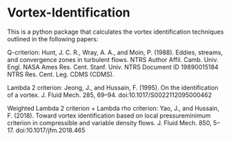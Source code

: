 # Vortex-Identification

This is a python package that calculates the vortex identification techniques outlined in the following papers:

Q-criterion:
Hunt, J. C. R., Wray, A. A., and Moin, P. (1988). Eddies, streams, and convergence
zones in turbulent flows. NTRS Author Affil. Camb. Univ. Engl. NASA Ames Res. Cent.
Stanf. Univ. NTRS Document ID 19890015184 NTRS Res. Cent. Leg. CDMS (CDMS).

Lambda 2 criterion:
Jeong, J., and Hussain, F. (1995). On the identification of a vortex. J. Fluid Mech. 285,
69–94. doi:10.1017/S0022112095000462

Weighted Lambda 2 criterion + Lambda rho criterion:
Yao, J., and Hussain, F. (2018). Toward vortex identification based on local pressureminimum
criterion in compressible and variable density flows. J. Fluid Mech. 850, 5–17.
doi:10.1017/jfm.2018.465
